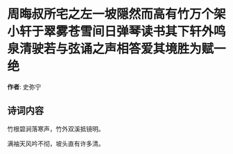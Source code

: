 # 周晦叔所宅之左一坡隠然而高有竹万个架小轩于翠雾苍雪间日弹琴读书其下轩外鸣泉清驶若与弦诵之声相答爱其境胜为赋一绝

**作者**: 史弥宁

## 诗词内容

竹根碧涧落寒声，竹外双溪抵镜明。

满袖天风吟不彻，坡头直有许多清。

